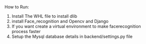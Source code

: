 How to Run:

1) Install The WHL file to install dlib
2) install Face_recognition and Opencv and Django
3) If you want create a virtual environment to make facerecognition process faster
4) Setup the Mysql database details in backend/settings.py file
